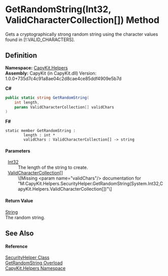 # GetRandomString(Int32, ValidCharacterCollection[]) Method


Gets a cryptographically strong random string using the character values found in [!:VALID_CHARACTERS].



## Definition
**Namespace:** <a href="N_CapyKit_Helpers.md">CapyKit.Helpers</a>  
**Assembly:** CapyKit (in CapyKit.dll) Version: 1.0.0+735d7c4c91a8ae04c2d8cae4ce85ddf4909e5b7d

**C#**
``` C#
public static string GetRandomString(
	int length,
	params ValidCharacterCollection[] validChars
)
```
**F#**
``` F#
static member GetRandomString : 
        length : int * 
        validChars : ValidCharacterCollection[] -> string 
```



#### Parameters
<dl><dt>  <a href="https://learn.microsoft.com/dotnet/api/system.int32" target="_blank" rel="noopener noreferrer">Int32</a></dt><dd>The length of the string to create.</dd><dt>  <a href="T_CapyKit_Helpers_ValidCharacterCollection.md">ValidCharacterCollection</a>[]</dt><dd>\[Missing &lt;param name="validChars"/&gt; documentation for "M:CapyKit.Helpers.SecurityHelper.GetRandomString(System.Int32,CapyKit.Helpers.ValidCharacterCollection[])"\]</dd></dl>

#### Return Value
<a href="https://learn.microsoft.com/dotnet/api/system.string" target="_blank" rel="noopener noreferrer">String</a>  
The random string.

## See Also


#### Reference
<a href="T_CapyKit_Helpers_SecurityHelper.md">SecurityHelper Class</a>  
<a href="Overload_CapyKit_Helpers_SecurityHelper_GetRandomString.md">GetRandomString Overload</a>  
<a href="N_CapyKit_Helpers.md">CapyKit.Helpers Namespace</a>  
